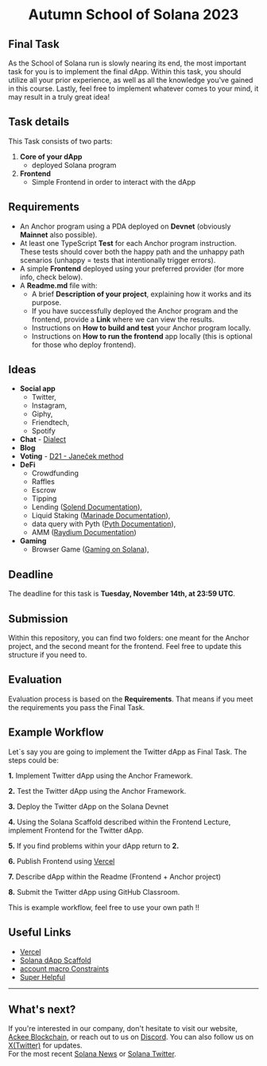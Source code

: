 <div align="center">

# Autumn School of Solana 2023
</div>

## Final Task
As the School of Solana run is slowly nearing its end, the most important task for you is to implement the final dApp. Within this task, you should utilize all your prior experience, as well as all the knowledge you've gained in this course. Lastly, feel free to implement whatever comes to your mind, it may result in a truly great idea!


## Task details
This Task consists of two parts:
1. **Core of your dApp**
    - deployed Solana program
2. **Frontend**
    - Simple Frontend in order to interact with the dApp


## Requirements
- An Anchor program using a PDA deployed on **Devnet** (obviously **Mainnet** also possible).
- At least one TypeScript **Test** for each Anchor program instruction. These tests should cover both the happy path and the unhappy path scenarios (unhappy = tests that intentionally trigger errors).
- A simple **Frontend** deployed using your preferred provider (for more info, check below).
- A **Readme.md** file with:
    - A brief **Description of your project**, explaining how it works and its purpose.
    - If you have successfully deployed the Anchor program and the frontend, provide a **Link** where we can view the results.
    - Instructions on **How to build and test** your Anchor program locally.
    - Instructions on **How to run the frontend** app locally (this is optional for those who deploy frontend).

## Ideas
- **Social app**
    - Twitter,
    - Instagram,
    - Giphy,
    - Friendtech,
    - Spotify
- **Chat** - [Dialect](https://www.dialect.to/)
- **Blog**
- **Voting** - [D21 - Janeček method](https://www.ih21.org/en/guidelines)
- **DeFi**
    - Crowdfunding
    - Raffles
    - Escrow
    - Tipping
    - Lending ([Solend Documentation](https://docs.solend.fi/)),
    - Liquid Staking ([Marinade Documentation](https://docs.marinade.finance/)),
    - data query with Pyth ([Pyth Documentation](https://docs.pyth.network/documentation/solana-price-feeds)),
    - AMM ([Raydium Documentation](https://raydium.gitbook.io/raydium/))
- **Gaming**
    - Browser Game ([Gaming on Solana](https://solanacookbook.com/gaming/nfts-in-games.html#token-gating-with-nfts)),

## Deadline
The deadline for this task is **Tuesday, November 14th, at 23:59 UTC**.

## Submission
Within this repository, you can find two folders: one meant for the Anchor project, and the second meant for the frontend. Feel free to update this structure if you need to.


## Evaluation
Evaluation process is based on the **Requirements**. That means if you meet the requirements you pass the Final Task.

## Example Workflow
Let\`s say you are going to implement the Twitter dApp as Final Task. The steps could be:

**1.** Implement Twitter dApp using the Anchor Framework.

**2.** Test the Twitter dApp using the Anchor Framework.

**3.** Deploy the Twitter dApp on the Solana Devnet

**4.** Using the Solana Scaffold described within the Frontend Lecture, implement Frontend for the Twitter dApp.

**5.** If you find problems within your dApp return to **2.**

**6.** Publish Frontend using [Vercel](https://vercel.com)

**7.** Describe dApp within the Readme (Frontend + Anchor project)

**8.** Submit the Twitter dApp using GitHub Classroom.

This is example workflow, feel free to use your own path !!


## Useful Links
- [Vercel](https://vercel.com)
- [Solana dApp Scaffold](https://github.com/solana-labs/dapp-scaffold#solana-dapp-scaffold-next)
- [account macro Constraints](https://docs.rs/anchor-lang/latest/anchor_lang/derive.Accounts.html#constraints)
- [Super Helpful](https://www.soldev.app/course)




-----

## What's next?
If you're interested in our company, don't hesitate to visit our website, [Ackee Blockchain](https://ackeeblockchain.com), or reach out to us on [Discord](https://discord.gg/x7qXXnGCsa). You can also follow us on [X(Twitter)](https://twitter.com/ackeeblockchain?lang=en) for updates.\
For the most recent [Solana News](https://solana.com/news) or [Solana Twitter](https://twitter.com/solana).
